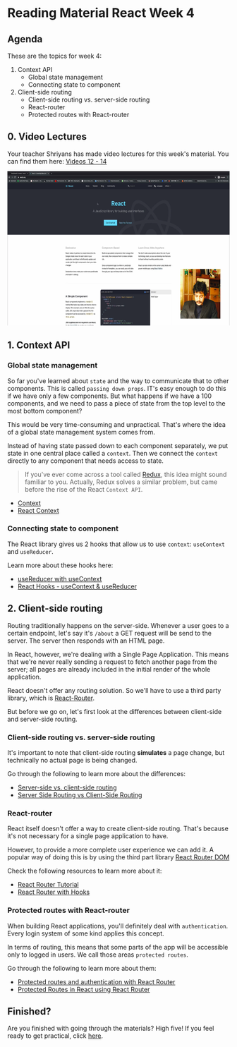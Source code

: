 # Reading Material React Week 4

## Agenda

These are the topics for week 4:

1. Context API
   - Global state management
   - Connecting state to component
2. Client-side routing
   - Client-side routing vs. server-side routing
   - React-router
   - Protected routes with React-router

## 0. Video Lectures

Your teacher Shriyans has made video lectures for this week's material. You can find them here: [Videos 12 - 14](https://www.youtube.com/playlist?list=PLVYDhqbgYpYVavMRA5iOfBpSPA39ecm-V)

<a href="https://www.youtube.com/playlist?list=PLVYDhqbgYpYVavMRA5iOfBpSPA39ecm-V" target="_blank"><img src="../assets/playlist-thumbnail.png" width="600" height="350" alt="HYF Video" /></a>

## 1. Context API

### Global state management

So far you've learned about `state` and the way to communicate that to other components. This is called `passing down props`. IT's easy enough to do this if we have only a few components. But what happens if we have a 100 components, and we need to pass a piece of state from the top level to the most bottom component?

This would be very time-consuming and unpractical. That's where the idea of a global state management system comes from.

Instead of having state passed down to each component separately, we put state in one central place called a `context`. Then we connect the `context` directly to any component that needs access to state.

> If you've ever come across a tool called [Redux](https://redux.js.org/), this idea might sound familiar to you. Actually, Redux solves a similar problem, but came before the rise of the React `Context API`.

- [Context](https://reactjs.org/docs/context.html)
- [React Context](https://www.robinwieruch.de/react-context)

### Connecting state to component

The React library gives us 2 hooks that allow us to use `context`: `useContext` and `useReducer`.

Learn more about these hooks here:

- [useReducer with useContext](https://www.youtube.com/watch?v=BCD2irXaVoE)
- [React Hooks - useContext & useReducer](https://www.youtube.com/watch?v=cjBm0HnYcqw)

## 2. Client-side routing

Routing traditionally happens on the server-side. Whenever a user goes to a certain endpoint, let's say it's `/about` a GET request will be send to the server. The server then responds with an HTML page.

In React, however, we're dealing with a Single Page Application. This means that we're never really sending a request to fetch another page from the server; all pages are already included in the initial render of the whole application.

React doesn't offer any routing solution. So we'll have to use a third party library, which is [React-Router](https://github.com/ReactTraining/react-router).

But before we go on, let's first look at the differences between client-side and server-side routing.

### Client-side routing vs. server-side routing

It's important to note that client-side routing **simulates** a page change, but technically no actual page is being changed.

Go through the following to learn more about the differences:

- [Server-side vs. client-side routing](https://www.youtube.com/watch?v=ofCoqejWohA)
- [Server Side Routing vs Client-Side Routing](https://www.codementor.io/chinemeremnwoga/server-side-routing-vs-client-side-routing-yne57eq9a)

### React-router

React itself doesn't offer a way to create client-side routing. That's because it's not necessary for a single page application to have.

However, to provide a more complete user experience we can add it. A popular way of doing this is by using the third part library [React Router DOM](https://reacttraining.com/react-router/web/guides/quick-start)

Check the following resources to learn more about it:

- [React Router Tutorial](https://www.youtube.com/watch?v=Law7wfdg_ls)
- [React Router with Hooks](https://www.youtube.com/watch?v=CZeulkp1ClA)

### Protected routes with React-router

When building React applications, you'll definitely deal with `authentication`. Every login system of some kind applies this concept.

In terms of routing, this means that some parts of the app will be accessible only to logged in users. We call those areas `protected routes`.

Go through the following to learn more about them:

- [Protected routes and authentication with React Router](https://www.youtube.com/watch?v=ojYbcon588A)
- [Protected Routes in React using React Router](https://www.youtube.com/watch?v=Y0-qdp-XBJg)

## Finished?

Are you finished with going through the materials? High five! If you feel ready to get practical, click [here](./MAKEME.md).
